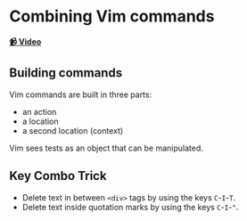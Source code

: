 # Combining Vim commands

**[📹 Video](https://egghead.io/lessons/misc-combining-vim-commands)**

## Building commands

Vim commands are built in three parts:

- an action
- a location
- a second location (context)

Vim sees tests as an object that can be manipulated.

## Key Combo Trick

- Delete text in between `<div>` tags by using the keys `C`-`I`-`T`.
- Delete text inside quotation marks by using the keys `C`-`I`-`"`.

